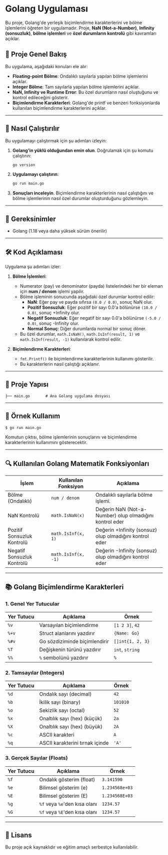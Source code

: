 
# Golang Uygulaması

Bu proje, Golang'de yerleşik biçimlendirme karakterlerini ve bölme işlemlerini öğreten bir uygulamadır. Proje, **NaN (Not-a-Number)**, **Infinity (sonsuzluk)**, **bölme işlemleri** ve **özel durumların kontrolü** gibi kavramları açıklar.

## 📘 **Proje Genel Bakış**
Bu uygulama, aşağıdaki konuları ele alır:

- **Floating-point Bölme**: Ondalıklı sayılarla yapılan bölme işlemlerini açıklar.
- **Integer Bölme**: Tam sayılarla yapılan bölme işlemlerini açıklar.
- **NaN, Infinity ve Runtime Error**: Bu özel durumların nasıl oluştuğunu ve kontrol edileceğini gösterir.
- **Biçimlendirme Karakterleri**: Golang'de printf ve benzeri fonksiyonlarda kullanılan biçimlendirme karakterlerini açıklar.

---

## 🚀 **Nasıl Çalıştırılır**

Bu uygulamayı çalıştırmak için şu adımları izleyin:

1. **Golang'in yüklü olduğundan emin olun**. Doğrulamak için şu komutu çalıştırın:
   ```bash
   go version
   ```

2. **Uygulamayı çalıştırın**:
   ```bash
   go run main.go
   ```

3. **Sonuçları inceleyin**. Biçimlendirme karakterlerinin nasıl çalıştığını ve bölme işlemlerinin nasıl özel durumlar oluşturduğunu gözlemleyin.

---

## 🔧 **Gereksinimler**

- Golang (1.18 veya daha yüksek sürüm önerilir)

---

## 🛠️ **Kod Açıklaması**

Uygulama şu adımları izler:

1. **Bölme İşlemleri**:
   - Numerator (pay) ve denominator (payda) listelerindeki her bir eleman için **num / denom** işlemi yapılır.
   - Bölme işleminin sonucunda aşağıdaki özel durumlar kontrol edilir:
     - **NaN**: Eğer pay ve payda sıfırsa `(0.0 / 0.0)`, sonuç NaN olur.
     - **Pozitif Sonsuzluk**: Eğer pozitif bir sayı 0.0'a bölünürse `(10.0 / 0.0)`, sonuç +Infinity olur.
     - **Negatif Sonsuzluk**: Eğer negatif bir sayı 0.0'a bölünürse `(-5.0 / 0.0)`, sonuç -Infinity olur.
     - **Normal Sonuç**: Diğer durumlarda normal bir sonuç döner.
   - Bu özel durumlar, `math.IsNaN()`, `math.IsInf(result, 1)` ve `math.IsInf(result, -1)` kullanılarak kontrol edilir.

2. **Biçimlendirme Karakterleri**:
   - `fmt.Printf()` ile biçimlendirme karakterlerinin kullanımı gösterilir.
   - Bu karakterlerin nasıl çalıştığı açıklanır.

---

## 📂 **Proje Yapısı**

```
├── main.go       # Ana Golang uygulama dosyası
```

---

## 📘 **Örnek Kullanım**

```bash
$ go run main.go
```
Komutun çıktısı, bölme işlemlerinin sonuçlarını ve biçimlendirme karakterlerinin kullanımını gösterecektir.

---

## 🔍 **Kullanılan Golang Matematik Fonksiyonları**

| **İşlem**                | **Kullanılan Fonksiyon**  | **Açıklama**                                      |
|------------------------|--------------------------|-------------------------------------------------|
| Bölme (Ondalıklı)       | `num / denom`             | Ondalıklı sayılarla bölme işlemi.                 |
| NaN Kontrolü            | `math.IsNaN(x)`           | Değerin NaN (Not-a-Number) olup olmadığını kontrol eder |
| Pozitif Sonsuzluk Kontrolü | `math.IsInf(x, 1)`      | Değerin +Infinity (sonsuz) olup olmadığını kontrol eder |
| Negatif Sonsuzluk Kontrolü| `math.IsInf(x, -1)`     | Değerin -Infinity (sonsuz) olup olmadığını kontrol eder |

---

## 📚 **Golang Biçimlendirme Karakterleri**

### 1. Genel Yer Tutucular

| **Yer Tutucu** | **Açıklama**                   | **Örnek**                |
|----------------|---------------------------------|--------------------------|
| `%v`           | Varsayılan biçimlendirme        | `[1 2 3]`, `42`           |
| `%+v`          | Struct alanlarını yazdırır     | `{Name: Go}`              |
| `%#v`          | Go sözdiziminde biçimlendirir  | `[]int{1, 2, 3}`          |
| `%T`           | Değişkenin türünü yazdırır     | `int`, `string`           |
| `%%`           | `%` sembolünü yazdırır         | `%`                      |

### 2. Tamsayılar (Integers)

| **Yer Tutucu** | **Açıklama**                   | **Örnek**                |
|----------------|---------------------------------|--------------------------|
| `%d`           | Ondalık sayı (decimal)         | `42`                      |
| `%b`           | İkilik sayı (binary)           | `101010`                  |
| `%o`           | Sekizlik sayı (octal)          | `52`                      |
| `%x`           | Onaltılık sayı (hex) (küçük)   | `2a`                      |
| `%X`           | Onaltılık sayı (hex) (büyük)   | `2A`                      |
| `%c`           | ASCII karakteri                | `A`                       |
| `%q`           | ASCII karakterini tırnak içinde| `'A'`                     |

### 3. Gerçek Sayılar (Floats)

| **Yer Tutucu** | **Açıklama**                   | **Örnek**                |
|----------------|---------------------------------|--------------------------|
| `%f`           | Ondalık gösterim (float)       | `3.141590`                |
| `%e`           | Bilimsel gösterim (e)          | `1.234568e+03`            |
| `%E`           | Bilimsel gösterim (E)          | `1.234568E+03`            |
| `%g`           | `%f` veya `%e`'den kısa olanı  | `1234.57`                 |
| `%G`           | `%f` veya `%E`'den kısa olanı  | `1234.57`                 |

---

## 📜 **Lisans**

Bu proje açık kaynaklıdır ve eğitim amaçlı serbestçe kullanılabilir.
